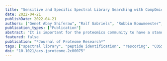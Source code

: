 ```yaml
---
title: "Sensitive and Specific Spectral Library Searching with CompOmics Spectral Library Searching Tool and Percolator"
date: 2022-04-21
publishDate: 2022-04-21
authors: ["Genet Abay Shiferaw", "Ralf Gabriels", "Robbin Bouwmeester", "Tim Van Den Bossche", "Elien Vandermarliere", "Lennart Martens", "Pieter-Jan Volders"]
publication_types: ["Publication"]
abstract: "It is important for the proteomics community to have a standardized manner to represent all possible variations of a protein or peptide primary sequence, including natural, chemically induced, and artifactual modifications. The Human Proteome Organization Proteomics Standards Initiative in collaboration with several members of the Consortium for Top-Down Proteomics (CTDP) has developed a standard notation called ProForma 2.0, which is a substantial extension of the original ProForma notation developed by the CTDP. ProForma 2.0 aims to unify the representation of proteoforms and peptidoforms. ProForma 2.0 supports use cases needed for bottom-up and middle-/top-down proteomics approaches and allows the encoding of highly modified proteins and peptides using a human- and machine-readable string. ProForma 2.0 can be used to represent protein modifications in a specified or ambiguous location, designated by mass shifts, chemical formulas, or controlled vocabulary terms, including cross-links (natural and chemical) and atomic isotopes. Notational conventions are based on public controlled vocabularies and ontologies. The most up-to-date full specification document and information about software implementations are available at http://psidev.info/proforma."
featured: false
publication: "*Journal of Proteome Research*"
tags: ["spectral library", "peptide identification", "rescoring", "COSS", "Percolator", "mass spectrometry"]
doi: "10.1021/acs.jproteome.2c00075"
---
```

